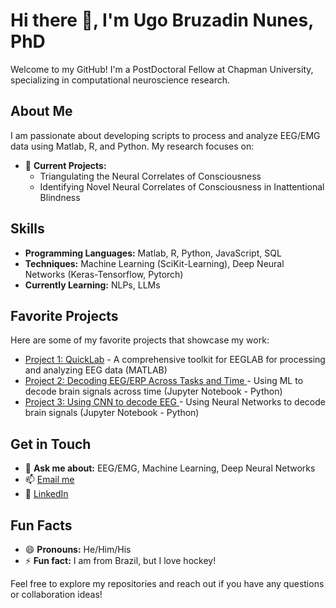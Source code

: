 # Hi there 👋, I'm Ugo Bruzadin Nunes, PhD

Welcome to my GitHub! I'm a PostDoctoral Fellow at Chapman University, specializing in computational neuroscience research.

## About Me
I am passionate about developing scripts to process and analyze EEG/EMG data using Matlab, R, and Python. My research focuses on:
- 🔭 **Current Projects:**
    - Triangulating the Neural Correlates of Consciousness
    - Identifying Novel Neural Correlates of Consciousness in Inattentional Blindness

## Skills
- **Programming Languages:** Matlab, R, Python, JavaScript, SQL
- **Techniques:** Machine Learning (SciKit-Learning), Deep Neural Networks (Keras-Tensorflow, Pytorch)
- **Currently Learning:** NLPs, LLMs

## Favorite Projects
Here are some of my favorite projects that showcase my work:
- [Project 1: QuickLab](https://github.com/UgoBruzadin/QuickLab) - A comprehensive toolkit for EEGLAB for processing and analyzing EEG data (MATLAB)
- [Project 2: Decoding EEG/ERP Across Tasks and Time ](https://github.com/UgoBruzadin/Triangulation_Project) - Using ML to decode brain signals across time (Jupyter Notebook - Python)
- [Project 3: Using CNN to decode EEG ](https://github.com/UgoBruzadin/CNN_benchmark_EEG_Blindness) - Using Neural Networks to decode brain signals (Jupyter Notebook - Python)

## Get in Touch
- 💬 **Ask me about:** EEG/EMG, Machine Learning, Deep Neural Networks
- 📫 [Email me](mailto:ugobruzadin@gmail.com)
- 💼 [LinkedIn](https://www.linkedin.com/in/ugonunes/)

## Fun Facts
- 😄 **Pronouns:** He/Him/His
- ⚡ **Fun fact:** I am from Brazil, but I love hockey!

Feel free to explore my repositories and reach out if you have any questions or collaboration ideas!
